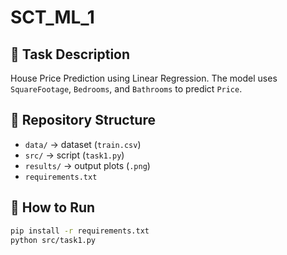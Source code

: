 # SCT_ML_1

## 📌 Task Description
House Price Prediction using Linear Regression. The model uses `SquareFootage`, `Bedrooms`, and `Bathrooms` to predict `Price`.

## 📂 Repository Structure
- `data/` → dataset (`train.csv`)
- `src/` → script (`task1.py`)
- `results/` → output plots (`.png`)
- `requirements.txt`

## 🚀 How to Run
```bash
pip install -r requirements.txt
python src/task1.py
